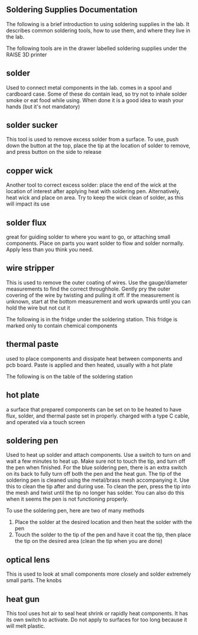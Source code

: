 ﻿
## Soldering Supplies Documentation 

The following is a brief introduction to using soldering supplies in the lab. It describes common soldering tools, how to use them, and where they live in the lab. 

The following tools are in the drawer labelled soldering supplies under the RAISE 3D printer 

## solder 

Used to connect metal components in the lab. comes in a spool and cardboard case. Some of these do contain lead, so try not to  inhale solder smoke or eat food while using. When done it is a good idea to wash your hands (but it's not mandatory)

## solder sucker 
This tool is used to remove excess solder from a surface. To use, push down the button at the top, place the tip at the location of solder to remove, and press button on the side to release 

## copper wick 
Another tool to correct excess solder: place the end of the wick at the location of interest after applying heat with soldering pen. Alternatively, heat wick and place on area. Try to keep the wick clean of solder, as this will impact its use 

## solder flux 
great for guiding solder to where you want to go, or attaching small components. Place on parts you want solder to flow and solder normally. Apply less than you think you need. 

## wire stripper 
This is used to remove the outer coating of wires. Use the gauge/diameter measurements to find the correct throughhole. Gently pry the outer covering of the wire by twisting and pulling it off. If the measurement is unknown, start at the bottom measurement and work upwards until you can hold the wire but not cut it 



The following is in the fridge under the soldering station. This fridge is marked only to contain chemical components 

## thermal paste 
used to place components and dissipate heat between components and pcb board. Paste is applied and then heated, usually with a hot plate 


The following is on the table of the soldering station 


## hot plate 
a surface that prepared components can be set on to be heated to have flux, solder, and thermal paste set in properly. charged with a type C cable, and operated via a touch screen 


## soldering pen 
Used to heat up solder and attach components. Use a switch to turn on and wait a few minutes to heat up. Make sure not to touch the tip, and turn off the pen when finished. For the blue soldering pen, there is an extra switch on its back to fully turn off both the pen and the heat gun. The tip of the soldering pen is cleaned using the metal/brass mesh accompanying it. Use this to clean the tip after and during use. To clean the pen, press the tip into the mesh and twist until the tip no longer has solder. You can also do this when it seems the pen is not functioning properly. 

To use the soldering pen, here are two of many methods

1. Place the solder at the desired location and then heat the solder with the pen 
2. Touch the solder to the tip of the pen and have it coat the tip, then place the tip on the desired area (clean the tip when you are done) 

## optical lens 
This is used to look at small components more closely and solder extremely small parts. The knobs 

## heat gun 
This tool uses hot air to seal heat shrink or rapidly heat components. It has its own switch to activate. Do not apply to surfaces for too long because it will melt plastic. 






